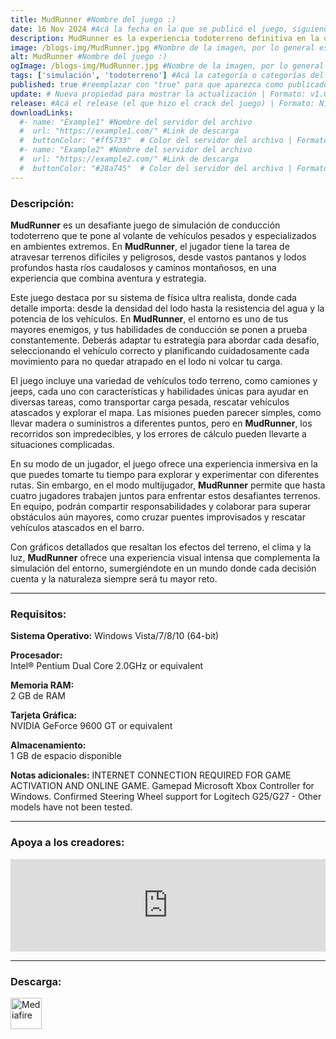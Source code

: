 ```yaml
---
title: MudRunner #Nombre del juego :)
date: 16 Nov 2024 #Acá la fecha en la que se publicó el juego, siguiendo este formato: Dia "30", Mes "Oct", Año "2024" = como debe quedar: 30 Oct 2024
description: MudRunner es la experiencia todoterreno definitiva en la que los jugadores estarán en el asiento del conductor y asumirán el desafío de conducir increíbles vehículos todoterreno y recorrer parajes siberianos extremos... ¡Y sus únicas ayudas serán un mapa y una brújula! #Acá una mini descripción del juego
image: /blogs-img/MudRunner.jpg #Nombre de la imagen, por lo general es exactamente el mismo nombre que el juego excluyendo lo ":" (Dos puntos)
alt: MudRunner #Nombre del juego :)
ogImage: /blogs-img/MudRunner.jpg #Nombre de la imagen, por lo general es exactamente el mismo nombre que el juego excluyendo lo ":" (Dos puntos)
tags: ['simulación', 'todoterreno'] #Acá la categoría o categorías del juego, si es más de una se coloca en este formato: ['categoría1', 'categoría2']
published: true #reemplazar con "true" para que aparezca como publicado
update: # Nueva propiedad para mostrar la actualización | Formato: v1.0.0
release: #Acá el release (el que hizo el crack del juego) | Formato: Nicolhetti
downloadLinks:
  #- name: "Example1" #Nombre del servidor del archivo
  #  url: "https://example1.com/" #Link de descarga
  #  buttonColor: "#ff5733"  # Color del servidor del archivo | Formato hexadecimal | MediaFire: #0171F0 | Buzzheavier: #FF6600 |
  #- name: "Example2" #Nombre del servidor del archivo
  #  url: "https://example2.com/" #Link de descarga
  #  buttonColor: "#28a745"  # Color del servidor del archivo | Formato hexadecimal | MediaFire: #0171F0 | Buzzheavier: #FF6600 |
---
```


<!--En VSCode seleccionando una palabra, por ejemplo: "MudRunner" y apretando Ctrl+F2 se seleccionan todas las palabras iguales-->

### Descripción:
**MudRunner** es un desafiante juego de simulación de conducción todoterreno que te pone al volante de vehículos pesados y especializados en ambientes extremos. En **MudRunner**, el jugador tiene la tarea de atravesar terrenos difíciles y peligrosos, desde vastos pantanos y lodos profundos hasta ríos caudalosos y caminos montañosos, en una experiencia que combina aventura y estrategia.

Este juego destaca por su sistema de física ultra realista, donde cada detalle importa: desde la densidad del lodo hasta la resistencia del agua y la potencia de los vehículos. En **MudRunner**, el entorno es uno de tus mayores enemigos, y tus habilidades de conducción se ponen a prueba constantemente. Deberás adaptar tu estrategia para abordar cada desafío, seleccionando el vehículo correcto y planificando cuidadosamente cada movimiento para no quedar atrapado en el lodo ni volcar tu carga.

El juego incluye una variedad de vehículos todo terreno, como camiones y jeeps, cada uno con características y habilidades únicas para ayudar en diversas tareas, como transportar carga pesada, rescatar vehículos atascados y explorar el mapa. Las misiones pueden parecer simples, como llevar madera o suministros a diferentes puntos, pero en **MudRunner**, los recorridos son impredecibles, y los errores de cálculo pueden llevarte a situaciones complicadas.

En su modo de un jugador, el juego ofrece una experiencia inmersiva en la que puedes tomarte tu tiempo para explorar y experimentar con diferentes rutas. Sin embargo, en el modo multijugador, **MudRunner** permite que hasta cuatro jugadores trabajen juntos para enfrentar estos desafiantes terrenos. En equipo, podrán compartir responsabilidades y colaborar para superar obstáculos aún mayores, como cruzar puentes improvisados y rescatar vehículos atascados en el barro.

Con gráficos detallados que resaltan los efectos del terreno, el clima y la luz, **MudRunner** ofrece una experiencia visual intensa que complementa la simulación del entorno, sumergiéndote en un mundo donde cada decisión cuenta y la naturaleza siempre será tu mayor reto.
<!--Prompt para Chat-GPT: Hazme una descripción para el juego "MudRunner" y cada que menciones "MudRunner" ponlo en negrita -->

---

### Requisitos:
**Sistema Operativo:** 
Windows Vista/7/8/10 (64-bit)

**Procesador:**  
Intel® Pentium Dual Core 2.0GHz or equivalent

**Memoria RAM:**  
2 GB de RAM

**Tarjeta Gráfica:**  
NVIDIA GeForce 9600 GT or equivalent

**Almacenamiento:**  
1 GB de espacio disponible

**Notas adicionales:**
INTERNET CONNECTION REQUIRED FOR GAME ACTIVATION AND ONLINE GAME. Gamepad Microsoft Xbox Controller for Windows. Confirmed Steering Wheel support for Logitech G25/G27 - Other models have not been tested.

<!--Si falta o sobra un requisito se quita o se agrega manteniendo el mismo formato-->

---

### Apoya a los creadores:
<iframe src="https://store.steampowered.com/widget/675010/" frameborder="0" style="background-color: transparent; width: 100% !important; aspect-ratio: 646 / 190;"></iframe>

<!--Reemplazar los numeros (AppID) del juego (en este caso 2668510) por el numero (AppID) correspondiente con el juego a publicar-->
<!--El AppID se encuentra en la URL del Juego en Steam-->

---

### Descarga:

[<img src="https://gist.github.com/cxmeel/0dbc95191f239b631c3874f4ccf114e2/raw/download.svg" alt="Mediafire" height="50" />](https://www.mediafire.com/file/j0x0gr5tw6365jo/MudRunner.zip/file)

<!-- # se debe reemplazar por el link de descarga-->

<!--NOMBRE-DEL-SERVICIO se debe reemplazar por el servicio donde está subido el juego-->